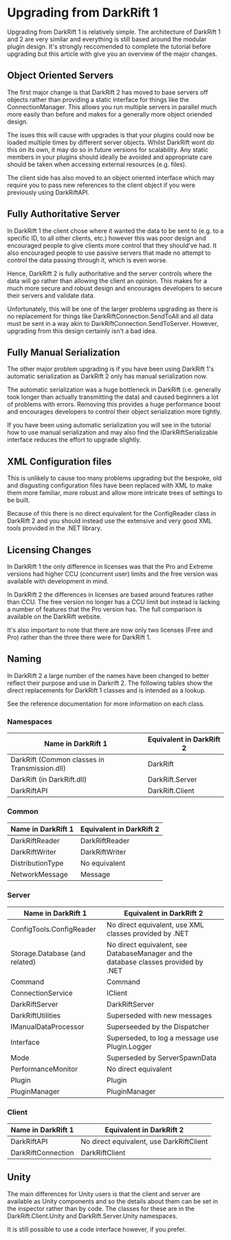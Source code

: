 # Upgrading from DarkRift 1
Upgrading from DarkRift 1 is relatively simple. The architecture of DarkRift 1 and 2 are very similar and everything is still based around the modular plugin design. It's strongly reccomended to complete the tutorial before upgrading but this article with give you an overview of the major changes.

## Object Oriented Servers
The first major change is that DarkRift 2 has moved to base servers off objects rather than providing a static interface for things like the ConnectionManager. This allows you run multiple servers in parallel much more easily than before and makes for a generally more object oriended design.

The isues this will cause with upgrades is that your plugins could now be loaded multiple times by different server objects. Whilst DarkRift wont do this on its own, it may do so in future versions for scalability. Any static members in your plugins should ideally be avoided and appropriate care should be taken when accessing external resources (e.g. files).

The client side has also moved to an object oriented interface which may require you to pass new references to the client object if you were previously using DarkRiftAPI.

## Fully Authoritative Server
In DarkRift 1 the client chose where it wanted the data to be sent to (e.g. to a specific ID, to all other clients, etc.) however this was poor design and encouraged people to give clients more control that they should've had. It also encouraged people to use passive servers that made no attempt to control the data passing through it, which is even worse.

Hence, DarkRift 2 is fully authoritative and the server controls where the data will go rather than allowing the client an opinion. This makes for a much more secure and robust design and encourages developers to secure their servers and validate data.

Unfortunately, this will be one of the larger problems upgrading as there is no replacement for things like DarkRiftConnection.SendToAll and all data must be sent in a way akin to DarkRiftConnection.SendToServer. However, upgrading from this design certainly isn't a bad idea.

## Fully Manual Serialization
The other major problem upgrading is if you have been using DarkRift 1's automatic serialization as DarkRift 2 only has manual serialization now.

The automatic serialization was a huge bottleneck in DarkRift (i.e. generally took longer than actually transmitting the data) and caused beginners a lot of problems with errors. Removing this provides a huge performance boost and encourages developers to control their object serialization more tightly.

If you have been using automatic serialization you will see in the tutorial how to use manual serialization and may also find the IDarkRiftSerializable interface reduces the effort to upgrade slightly.

## XML Configuration files
This is unlikely to cause too many problems upgrading but the bespoke, old and disgusting configuration files have been replaced with XML to make them more familiar, more robust and allow more intricate trees of settings to be built.

Because of this there is no direct equivalent for the ConfigReader class in DarkRift 2 and you should instead use the extensive and very good XML tools provided in the .NET library.

## Licensing Changes
In DarkRift 1 the only difference in licenses was that the Pro and Extreme versions had higher CCU (concurrent user) limits and the free version was available with development in mind.

In DarkRift 2 the differences in licenses are based around features rather than CCU. The free version no longer has a CCU limit but instead is lacking a number of features that the Pro version has. The full comparison is available on the DarkRift website.

It's also important to note that there are now only two licenses (Free and Pro) rather than the three there were for DarkRift 1.

## Naming
In DarkRift 2 a large number of the names have been changed to better reflect their purpose and use in Darkrift 2. The following tables show the direct replacements for DarkRift 1 classes and is intended as a lookup.

See the reference documentation for more information on each class.

### Namespaces
| Name in DarkRift 1 | Equivalent in DarkRift 2 |
|------------------------|------------------------------|
| DarkRift (Common classes in Transmission.dll) | DarkRift |
| DarkRift (in DarkRift.dll) | DarkRift.Server |
| DarkRiftAPI | DarkRift.Client |

### Common
| Name in DarkRift 1 | Equivalent in DarkRift 2 |
|------------------------|------------------------------|
| DarkRiftReader | DarkRiftReader |
| DarkRiftWriter | DarkRiftWriter |
| DistributionType | No equivalent |
| NetworkMessage | Message |

### Server
| Name in DarkRift 1 | Equivalent in DarkRift 2 |
|------------------------|------------------------------|
| ConfigTools.ConfigReader | No direct equivalent, use XML classes provided by .NET
| Storage.Database (and related) | No direct equivalent, see DatabaseManager and the database classes provided by .NET |
| Command | Command |
| ConnectionService | IClient |
| DarkRiftServer | DarkRiftServer |
| DarkRiftUtilities | Superseded with new messages |
| IManualDataProcessor | Superseeded by the Dispatcher |
| Interface | Superseded, to log a message use Plugin.Logger |
| Mode | Superseded by ServerSpawnData |
| PerformanceMonitor | No direct equivalent |
| Plugin | Plugin |
| PluginManager | PluginManager |

### Client
| Name in DarkRift 1 | Equivalent in DarkRift 2 |
|------------------------|------------------------------|
| DarkRiftAPI | No direct equivalent, use DarkRiftClient |
| DarkRiftConnection | DarkRiftClient |

## Unity
The main differences for Unity users is that the client and server are available as Unity components and so the details about them can be set in the inspector rather than by code. The classes for these are in the DarkRift.Client.Unity and DarkRift.Server.Unity namespaces.

It is still possible to use a code interface however, if you prefer.

